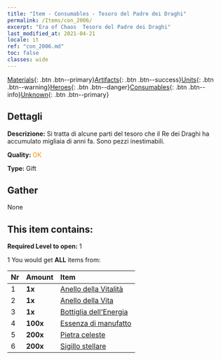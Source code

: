 ```yaml
---
title: "Item - Consumables - Tesoro del Padre dei Draghi"
permalink: /Items/con_2006/
excerpt: "Era of Chaos  Tesoro del Padre dei Draghi"
last_modified_at: 2021-04-21
locale: it
ref: "con_2006.md"
toc: false
classes: wide
---
```

 [Materials](/it/Items/){: .btn .btn--primary}[Artifacts](/it/Items/Artifacts/){: .btn .btn--success}[Units](/it/Items/Units/){: .btn .btn--warning}[Heroes](/it/Items/Heroes/){: .btn .btn--danger}[Consumables](/it/Items/Consumables/){: .btn .btn--info}[Unknown](/it/Items/Unknown/){: .btn .btn--primary}

## Dettagli
 **Descrizione:** Si tratta di alcune parti del tesoro che il Re dei Draghi ha accumulato migliaia di anni fa. Sono pezzi inestimabili.

 **Quality:** <span style="color: #FF8C00">OK</span>

 **Type:** Gift

## Gather

  None

## This item contains:

 **Required Level to open:** 1

 1 You would get **ALL** items  from:

  | Nr | Amount |     Item    |
  |:---|:-------|:------------|
  | 1 |  **1x** | [Anello della Vitalità](/it/Items/art_106/) |  | 
  | 2 |  **1x** | [Anello della Vita](/it/Items/art_107/) |  | 
  | 3 |  **1x** | [Bottiglia dell'Energia](/it/Items/art_108/) |  | 
  | 4 |  **100x** | [Essenza di manufatto](/it/Items/con_761/) |  | 
  | 5 |  **200x** | [Pietra celeste](/it/Items/art_188/) |  | 
  | 6 |  **200x** | [Sigillo stellare](/it/Items/con_876/) |  | 
